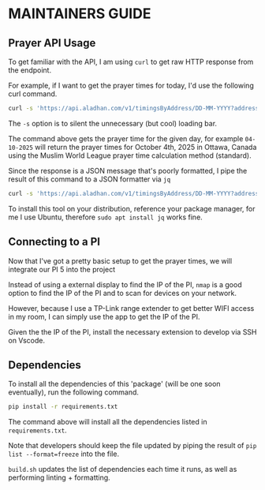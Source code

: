 # MAINTAINERS GUIDE

## Prayer API Usage

To get familiar with the API, I am using `curl` to get raw HTTP response from the endpoint.

For example, if I want to get the prayer times for today, I'd use the following curl command.

```sh
curl -s 'https://api.aladhan.com/v1/timingsByAddress/DD-MM-YYYY?address=Canada,Ottowa&method=3'
```

The `-s` option is to silent the unnecessary (but cool) loading bar.

The command above gets the prayer time for the given day, for example `04-10-2025` will return the prayer times for October 4th, 2025 in Ottawa, Canada using the Muslim World League prayer time calculation method (standard).

Since the response is a JSON message that's poorly formatted, I pipe the result of this command to a JSON formatter via `jq`

```sh
curl -s 'https://api.aladhan.com/v1/timingsByAddress/DD-MM-YYYY?address=Canada,Ottowa&method=3' | jq
```

To install this tool on your distribution, reference your package manager, for me I use Ubuntu, therefore `sudo apt install jq` works fine.

## Connecting to a PI

Now that I've got a pretty basic setup to get the prayer times, we will integrate our PI 5 into the project

Instead of using a external display to find the IP of the PI, `nmap` is a good option to find the IP of the PI and to scan for devices on your network.

However, because I use a TP-Link range extender to get better WIFI access in my room, I can simply use the app to get the IP of the PI.

Given the the IP of the PI, install the necessary extension to develop via SSH on Vscode.

## Dependencies

To install all the dependencies of this 'package' (will be one soon eventually), run the following command.

```sh
pip install -r requirements.txt
```

The command above will install all the dependencies listed in `requirements.txt`.

Note that developers should keep the file updated by piping the result of `pip list --format=freeze` into the file.

`build.sh` updates the list of dependencies each time it runs, as well as performing linting + formatting.
